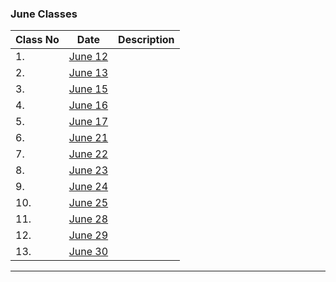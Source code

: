 ### June Classes

| Class No  |                    Date                  |                       Description                           |
------------|------------------------------------------|--------------------------------------------------------------
|    1.     | [June 12](https://youtu.be/gZEKdEw4gNY)  |                                                             |
|    2.     | [June 13](https://youtu.be/HqWc40IZ1E8)  |                                                             |
|    3.     | [June 15](https://youtu.be/oQB_zN1cFJk)  |                                                             |
|    4.     | [June 16](https://youtu.be/eVv8wPh0e_8)  |                                                             |
|    5.     | [June 17](https://youtu.be/N8a15jmnCl0)  |                                                             |
|    6.     | [June 21](https://youtu.be/norMBBPsmpQ)  |                                                             |
|    7.     | [June 22](https://youtu.be/10vX4Su2uik)  |                                                             |
|    8.     | [June 23](https://youtu.be/4dJmtMolTNA)  |                                                             |
|    9.     | [June 24](https://youtu.be/Y1m-OtuLWFE)  |                                                             |
|    10.    | [June 25](https://youtu.be/WfxrwrGlpo8)  |                                                             |
|    11.    | [June 28](https://youtu.be/vVBfVh8IGe4)  |                                                             |
|    12.    | [June 29](https://youtu.be/Cy3chGluR50)  |                                                             |
|    13.    | [June 30](https://youtu.be/Y1m-OtuLWFE)  |                                                             |
----------------------------------------------------------------------------------------------------------------------
